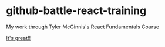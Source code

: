# github-battle-react-training

My work through Tyler McGinnis's React Fundamentals Course

<a href="https://reacttraining.com/online/react-fundamentals">It's great!!</a>
